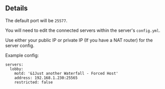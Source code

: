 ## Details
The default port will be `25577`.

You will need to edit the connected servers within the server's `config.yml`.

Use either your public IP or private IP (If you have a NAT router) for the server config.

Example config:

```
servers:
  lobby:
    motd: '&1Just another Waterfall - Forced Host'
    address: 192.168.1.230:25565
    restricted: false
```
